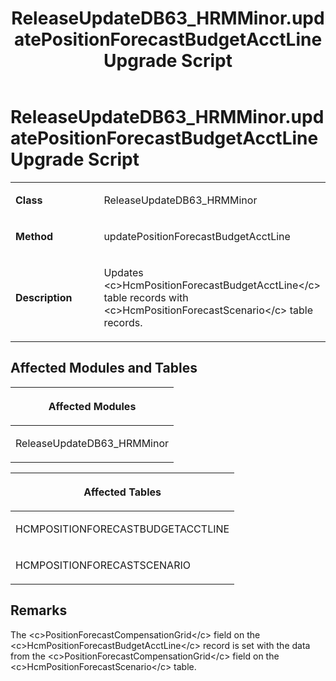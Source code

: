 ﻿---
title: ReleaseUpdateDB63_HRMMinor.updatePositionForecastBudgetAcctLine Upgrade Script
TOCTitle: ReleaseUpdateDB63_HRMMinor.updatePositionForecastBudgetAcctLine Upgrade Script
ms:assetid: 0fa58266-32eb-ef16-d619-c3a2af4ca5ab
ms:mtpsurl: https://msdn.microsoft.com/en-us/library/Dn975034(v=AX.60)
ms:contentKeyID: 65236148
ms.date: 05/18/2015
mtps_version: v=AX.60
---

# ReleaseUpdateDB63\_HRMMinor.updatePositionForecastBudgetAcctLine Upgrade Script 


<table>
<colgroup>
<col style="width: 50%" />
<col style="width: 50%" />
</colgroup>
<tbody>
<tr class="odd">
<td><p><strong>Class</strong></p></td>
<td><p>ReleaseUpdateDB63_HRMMinor</p></td>
</tr>
<tr class="even">
<td><p><strong>Method</strong></p></td>
<td><p>updatePositionForecastBudgetAcctLine</p></td>
</tr>
<tr class="odd">
<td><p><strong>Description</strong></p></td>
<td><p>Updates &lt;c&gt;HcmPositionForecastBudgetAcctLine&lt;/c&gt; table records with &lt;c&gt;HcmPositionForecastScenario&lt;/c&gt; table records.</p></td>
</tr>
</tbody>
</table>


## Affected Modules and Tables

<table>
<colgroup>
<col style="width: 100%" />
</colgroup>
<thead>
<tr class="header">
<th><p>Affected Modules</p></th>
</tr>
</thead>
<tbody>
<tr class="odd">
<td><p>ReleaseUpdateDB63_HRMMinor</p></td>
</tr>
</tbody>
</table>


<table>
<colgroup>
<col style="width: 100%" />
</colgroup>
<thead>
<tr class="header">
<th><p>Affected Tables</p></th>
</tr>
</thead>
<tbody>
<tr class="odd">
<td><p>HCMPOSITIONFORECASTBUDGETACCTLINE</p></td>
</tr>
<tr class="even">
<td><p>HCMPOSITIONFORECASTSCENARIO</p></td>
</tr>
</tbody>
</table>


## Remarks

The \<c\>PositionForecastCompensationGrid\</c\> field on the \<c\>HcmPositionForecastBudgetAcctLine\</c\> record is set with the data from the \<c\>PositionForecastCompensationGrid\</c\> field on the \<c\>HcmPositionForecastScenario\</c\> table.

  


